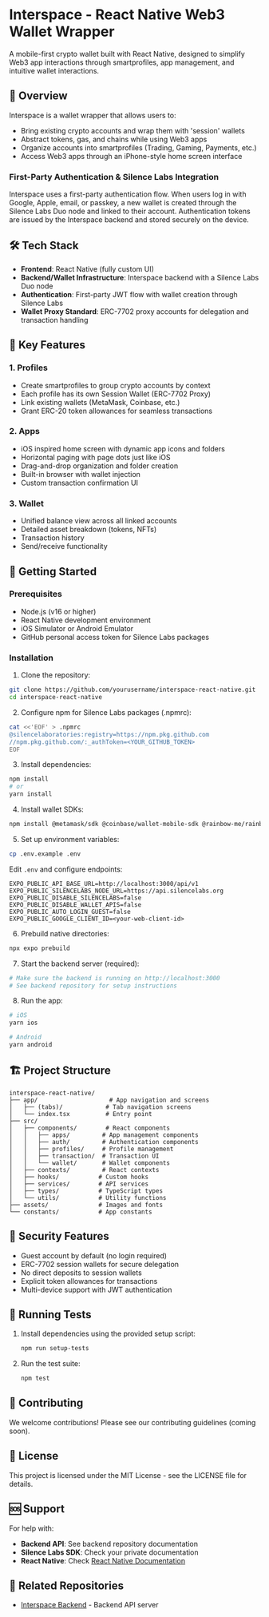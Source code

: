# Interspace - React Native Web3 Wallet Wrapper

A mobile-first crypto wallet built with React Native, designed to simplify Web3 app interactions through smartprofiles, app management, and intuitive wallet interactions.

## 🚀 Overview

Interspace is a wallet wrapper that allows users to:
- Bring existing crypto accounts and wrap them with 'session' wallets
- Abstract tokens, gas, and chains while using Web3 apps
- Organize accounts into smartprofiles (Trading, Gaming, Payments, etc.)
- Access Web3 apps through an iPhone-style home screen interface

### First-Party Authentication & Silence Labs Integration

Interspace uses a first-party authentication flow. When users log in with Google,
Apple, email, or passkey, a new wallet is created through the Silence Labs Duo
node and linked to their account. Authentication tokens are issued by the
Interspace backend and stored securely on the device.

## 🛠 Tech Stack

- **Frontend**: React Native (fully custom UI)
- **Backend/Wallet Infrastructure**: Interspace backend with a Silence Labs Duo node
- **Authentication**: First-party JWT flow with wallet creation through Silence Labs
- **Wallet Proxy Standard**: ERC-7702 proxy accounts for delegation and transaction handling

## 📱 Key Features

### 1. Profiles
- Create smartprofiles to group crypto accounts by context
- Each profile has its own Session Wallet (ERC-7702 Proxy)
- Link existing wallets (MetaMask, Coinbase, etc.)
- Grant ERC-20 token allowances for seamless transactions

### 2. Apps
- iOS inspired home screen with dynamic app icons and folders
- Horizontal paging with page dots just like iOS
- Drag-and-drop organization and folder creation
- Built-in browser with wallet injection
- Custom transaction confirmation UI

### 3. Wallet
- Unified balance view across all linked accounts
- Detailed asset breakdown (tokens, NFTs)
- Transaction history
- Send/receive functionality

## 🚀 Getting Started

### Prerequisites
- Node.js (v16 or higher)
- React Native development environment
- iOS Simulator or Android Emulator
- GitHub personal access token for Silence Labs packages

### Installation

1. Clone the repository:
```bash
git clone https://github.com/yourusername/interspace-react-native.git
cd interspace-react-native
```

2. Configure npm for Silence Labs packages (.npmrc):
```bash
cat <<'EOF' > .npmrc
@silencelaboratories:registry=https://npm.pkg.github.com
//npm.pkg.github.com/:_authToken=<YOUR_GITHUB_TOKEN>
EOF
```

3. Install dependencies:
```bash
npm install
# or
yarn install
```

4. Install wallet SDKs:
```bash
npm install @metamask/sdk @coinbase/wallet-mobile-sdk @rainbow-me/rainbowkit
```
5. Set up environment variables:
```bash
cp .env.example .env
```
Edit `.env` and configure endpoints:
```
EXPO_PUBLIC_API_BASE_URL=http://localhost:3000/api/v1
EXPO_PUBLIC_SILENCELABS_NODE_URL=https://api.silencelabs.org
EXPO_PUBLIC_DISABLE_SILENCELABS=false
EXPO_PUBLIC_DISABLE_WALLET_APIS=false
EXPO_PUBLIC_AUTO_LOGIN_GUEST=false
EXPO_PUBLIC_GOOGLE_CLIENT_ID=<your-web-client-id>
```
6. Prebuild native directories:
```bash
npx expo prebuild
```

7. Start the backend server (required):
```bash
# Make sure the backend is running on http://localhost:3000
# See backend repository for setup instructions
```

8. Run the app:
```bash
# iOS
yarn ios

# Android
yarn android
```

## 🏗 Project Structure

```
interspace-react-native/
├── app/                    # App navigation and screens
│   ├── (tabs)/            # Tab navigation screens
│   └── index.tsx          # Entry point
├── src/
│   ├── components/        # React components
│   │   ├── apps/         # App management components
│   │   ├── auth/         # Authentication components
│   │   ├── profiles/     # Profile management
│   │   ├── transaction/  # Transaction UI
│   │   └── wallet/       # Wallet components
│   ├── contexts/         # React contexts
│   ├── hooks/           # Custom hooks
│   ├── services/        # API services
│   ├── types/           # TypeScript types
│   └── utils/           # Utility functions
├── assets/              # Images and fonts
└── constants/           # App constants
```

## 🔐 Security Features

- Guest account by default (no login required)
- ERC-7702 session wallets for secure delegation
- No direct deposits to session wallets
- Explicit token allowances for transactions
- Multi-device support with JWT authentication

## 🧪 Running Tests

1. Install dependencies using the provided setup script:

   ```bash
   npm run setup-tests
   ```

2. Run the test suite:

   ```bash
   npm test
   ```

## 🤝 Contributing

We welcome contributions! Please see our contributing guidelines (coming soon).

## 📄 License

This project is licensed under the MIT License - see the LICENSE file for details.

## 🆘 Support

For help with:
- **Backend API**: See backend repository documentation
- **Silence Labs SDK**: Check your private documentation
- **React Native**: Check [React Native Documentation](https://reactnative.dev)

## 🔗 Related Repositories

- [Interspace Backend](https://github.com/yourusername/interspace-backend) - Backend API server
